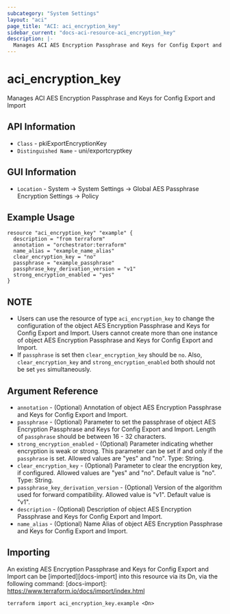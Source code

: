 ```yaml
---
subcategory: "System Settings"
layout: "aci"
page_title: "ACI: aci_encryption_key"
sidebar_current: "docs-aci-resource-aci_encryption_key"
description: |-
  Manages ACI AES Encryption Passphrase and Keys for Config Export and Import
---
```


# aci_encryption_key #
Manages ACI AES Encryption Passphrase and Keys for Config Export and Import

## API Information ##
* `Class` - pkiExportEncryptionKey
* `Distinguished Name` - uni/exportcryptkey

## GUI Information ##
* `Location` - System -> System Settings -> Global AES Passphrase Encryption Settings -> Policy

## Example Usage ##
```hcl
resource "aci_encryption_key" "example" {
  description = "from terraform"
  annotation = "orchestrator:terraform"
  name_alias = "example_name_alias"
  clear_encryption_key = "no"
  passphrase = "example_passphrase"
  passphrase_key_derivation_version = "v1"
  strong_encryption_enabled = "yes"
}
```

## NOTE ##
* Users can use the resource of type `aci_encryption_key` to change the configuration of the object AES Encryption Passphrase and Keys for Config Export and Import. Users cannot create more than one instance of object AES Encryption Passphrase and Keys for Config Export and Import.
* If `passphrase` is set then `clear_encryption_key` should be `no`. Also, `clear_encryption_key` and `strong_encryption_enabled` both should not be set `yes` simultaneously.

## Argument Reference ##
* `annotation` - (Optional) Annotation of object AES Encryption Passphrase and Keys for Config Export and Import.
* `passphrase` - (Optional) Parameter to set the passphrase of object AES Encryption Passphrase and Keys for Config Export and Import. Length of `passphrase` should be between 16 - 32 characters. 
* `strong_encryption_enabled` - (Optional) Parameter indicating whether encryption is weak or strong. This parameter can be set if and only if the `passphrase` is set. Allowed values are "yes" and "no". Type: String. 
* `clear_encryption_key` - (Optional) Parameter to clear the encryption key, if configured. Allowed values are "yes" and "no". Default value is "no". Type: String.
* `passphrase_key_derivation_version` - (Optional) Version of the algorithm used for forward compatibility. Allowed value is "v1". Default value is "v1".
* `description` - (Optional) Description of object AES Encryption Passphrase and Keys for Config Export and Import.
* `name_alias` - (Optional) Name Alias of object AES Encryption Passphrase and Keys for Config Export and Import.


## Importing ##

An existing AES Encryption Passphrase and Keys for Config Export and Import can be [imported][docs-import] into this resource via its Dn, via the following command:
[docs-import]: https://www.terraform.io/docs/import/index.html


```
terraform import aci_encryption_key.example <Dn>
```
